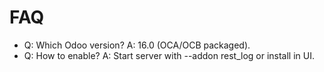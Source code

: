 # FAQ

- Q: Which Odoo version? A: 16.0 (OCA/OCB packaged).
- Q: How to enable? A: Start server with --addon rest_log or install in UI.
